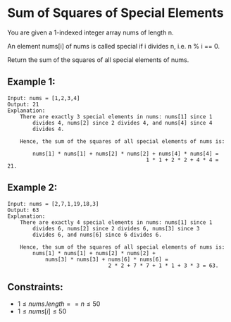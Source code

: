 # Sum of Squares of Special Elements

You are given a 1-indexed integer array nums of length n.

An element nums[i] of nums is called special if i divides n, i.e. n % i == 0.

Return the sum of the squares of all special elements of nums.

 

## Example 1:

    Input: nums = [1,2,3,4]
    Output: 21
    Explanation: 
        There are exactly 3 special elements in nums: nums[1] since 1 
            divides 4, nums[2] since 2 divides 4, and nums[4] since 4 
            divides 4. 

        Hence, the sum of the squares of all special elements of nums is:
        
            nums[1] * nums[1] + nums[2] * nums[2] + nums[4] * nums[4] = 
                                                1 * 1 + 2 * 2 + 4 * 4 = 21.  
        
## Example 2:

    Input: nums = [2,7,1,19,18,3]
    Output: 63
    Explanation: 
        There are exactly 4 special elements in nums: nums[1] since 1 
            divides 6, nums[2] since 2 divides 6, nums[3] since 3 
            divides 6, and nums[6] since 6 divides 6. 

        Hence, the sum of the squares of all special elements of nums is:
            nums[1] * nums[1] + nums[2] * nums[2] + 
                nums[3] * nums[3] + nums[6] * nums[6] = 
                                    2 * 2 + 7 * 7 + 1 * 1 + 3 * 3 = 63. 
        
 

## Constraints:

* $1 \le nums.length == n \le 50$
* $1 \le nums[i] \le 50$

